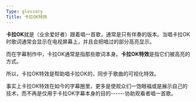 ```yaml
---
Type: glossary
Title: 卡拉OK特效
---
```


**卡拉OK**就是（业余爱好者）跟着唱一首歌，通常是只有伴奏的版本。当唱卡拉OK时歌词通常会显示在电视屏幕上，并且会把唱过的部分高亮显示。

而在字幕制作中，卡拉OK通常是指那些歌词本身。**卡拉OK特效**是指它们被高亮的方式。

所以，卡拉OK特效是帮助唱卡拉OK的，同步于歌曲的可视化特效。

事实上卡拉OK特效在如今的字幕圈里，更多是使观众们一饱眼福或是展示自己的技术，而不再是仅用于卡拉OK字幕本身的目的------协助观看者唱一首歌。

